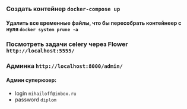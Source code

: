 ### Создать контейнер ```docker-compose up```

#### Удалить все временные файлы, что бы пересобрать контейнеер с нуля  ```docker system prune -a```

### Посмотреть задачи celery через Flower ```http://localhost:5555/```

### Админка ```http://localhost:8000/admin/```

#### Админ суперюзер:
* login ```mihailoff@inbox.ru```
* password ```diplom```


